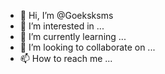 - 👋 Hi, I’m @Goeksksms
- 👀 I’m interested in ...
- 🌱 I’m currently learning ...
- 💞️ I’m looking to collaborate on ...
- 📫 How to reach me ...

<!---
Goeksksms/Goeksksms is a ✨ special ✨ repository because its `README.md` (this file) appears on your GitHub profile.
You can click the Preview link to take a look at your changes.
--->
